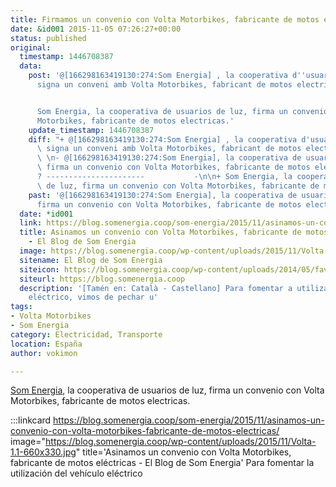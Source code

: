 ```yaml
---
title: Firmamos un convenio con Volta Motorbikes, fabricante de motos eléctricas
date: &id001 2015-11-05 07:26:27+00:00
status: published
original:
  timestamp: 1446708387
  data:
    post: '@[166298163419130:274:Som Energia] , la cooperativa d''usuaris de llum,
      signa un conveni amb Volta Motorbikes, fabricant de motos electriques.


      Som Energia, la cooperativa de usuarios de luz, firma un convenio con Volta
      Motorbikes, fabricante de motos electricas.'
    update_timestamp: 1446708387
    diff: "+ @[166298163419130:274:Som Energia] , la cooperativa d'usuaris de llum,\
      \ signa un conveni amb Volta Motorbikes, fabricant de motos electriques.\n+\
      \ \n- @[166298163419130:274:Som Energia], la cooperativa de usuarios de luz,\
      \ firma un convenio con Volta Motorbikes, fabricante de motos electricas.\n\
      ? ----------------------           -\n\n+ Som Energia, la cooperativa de usuarios\
      \ de luz, firma un convenio con Volta Motorbikes, fabricante de motos electricas."
    past: '@[166298163419130:274:Som Energia], la cooperativa de usuarios de luz,
      firma un convenio con Volta Motorbikes, fabricante de motos electricas.'
  date: *id001
  link: https://blog.somenergia.coop/som-energia/2015/11/asinamos-un-convenio-con-volta-motorbikes-fabricante-de-motos-electricas/
  title: Asinamos un convenio con Volta Motorbikes, fabricante de motos eléctricas
    - El Blog de Som Energia
  image: https://blog.somenergia.coop/wp-content/uploads/2015/11/Volta-1.1-660x330.jpg
  sitename: El Blog de Som Energia
  siteicon: https://blog.somenergia.coop/wp-content/uploads/2014/05/favicon.png
  siteurl: https://blog.somenergia.coop
  description: '[Tamén en: Català - Castellano] Para fomentar a utilización do vehículo
    eléctrico, vimos de pechar u'
tags:
- Volta Motorbikes
- Som Energia
category: Electricidad, Transporte
location: España
author: vokimon

---
```

[Som Energia](https://somenergia.coop), la cooperativa de usuarios de luz, firma un convenio con Volta Motorbikes, fabricante de motos electricas.

:::linkcard https://blog.somenergia.coop/som-energia/2015/11/asinamos-un-convenio-con-volta-motorbikes-fabricante-de-motos-electricas/ image="https://blog.somenergia.coop/wp-content/uploads/2015/11/Volta-1.1-660x330.jpg" title='Asinamos un convenio con Volta Motorbikes, fabricante de motos eléctricas - El Blog de Som Energia'
    Para fomentar la utilización del vehículo eléctrico

